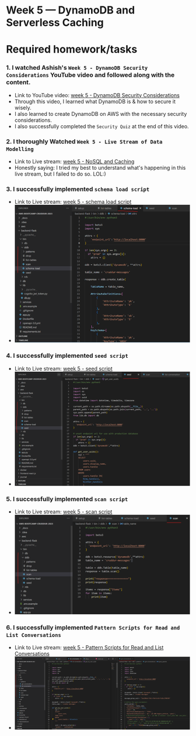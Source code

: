 # Week 5 — DynamoDB and Serverless Caching

# Required homework/tasks

### 1. I watched Ashish's `Week 5 - DynamoDB Security Considerations` YouTube video and followed along with the content.
- Link to YouTube video: [week 5 - DynamoDB Security Considerations](https://www.youtube.com/watch?v=gFPljPNnK2Q&list=PLBfufR7vyJJ7k25byhRXJldB5AiwgNnWv&index=52)
- Through this video, I learned what DynamoDB is & how to secure it wisely.
- I also learned to create DynamoDB on AWS with the necessary security considerations.
- I also successfully completed the `Security Quiz` at the end of this video.

### 2. I thoroughly Watched `Week 5 - Live Stream of Data Modelling`
- Link to Live stream: [week 5 - NoSQL and Caching](https://www.youtube.com/watch?v=5oZHNOaL8Og&list=PLBfufR7vyJJ7k25byhRXJldB5AiwgNnWv&index=50)
- Honestly saying: I tried my best to understand what's happening in this live stream, but I failed to do so. LOL:)

### 3. I successfully implemented  `schema load script`
- Link to Live stream: [week 5 - schema load script](https://www.youtube.com/watch?v=pIGi_9E_GwA&list=PLBfufR7vyJJ7k25byhRXJldB5AiwgNnWv&index=52)
- ![week-5 schema load script](./journal_assets/week-5_schema-load_script.png)

### 4. I successfully implemented  `seed script`
- Link to Live stream: [week 5 - seed script](https://www.youtube.com/watch?v=pIGi_9E_GwA&list=PLBfufR7vyJJ7k25byhRXJldB5AiwgNnWv&index=52)
- ![week-5 seed script](./journal_assets/week-5_seed_script.png)

### 5. I successfully implemented  `scan script`
- Link to Live stream: [week 5 - scan script](https://www.youtube.com/watch?v=pIGi_9E_GwA&list=PLBfufR7vyJJ7k25byhRXJldB5AiwgNnWv&index=52)
- ![week-5 scan script](./journal_assets/week-5_scan_script.png)

### 6. I successfully implemented  `Pattern Scripts for Read and List Conversations`
- Link to Live stream: [week 5 - Pattern Scripts for Read and List Conversations](https://www.youtube.com/watch?v=pIGi_9E_GwA&list=PLBfufR7vyJJ7k25byhRXJldB5AiwgNnWv&index=52)
- ![week-5 Pattern Scripts for Read and List Conversations](./journal_assets/week-5_Pattern_Scripts_for_Read_and_List_Conversations.png)




